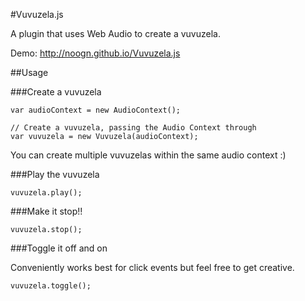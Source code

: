 #Vuvuzela.js

A plugin that uses Web Audio to create a vuvuzela.

Demo: http://noogn.github.io/Vuvuzela.js

##Usage

###Create a vuvuzela

	var audioContext = new AudioContext();
    
	// Create a vuvuzela, passing the Audio Context through
	var vuvuzela = new Vuvuzela(audioContext);

You can create multiple vuvuzelas within the same audio context :)

###Play the vuvuzela

	vuvuzela.play();

###Make it stop!!

	vuvuzela.stop();

###Toggle it off and on

Conveniently works best for click events but feel free to get creative.

	vuvuzela.toggle();